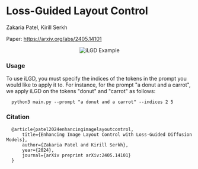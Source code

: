 # Loss-Guided Layout Control

Zakaria Patel, Kirill Serkh

Paper: https://arxiv.org/abs/2405.14101

<p align="center">
  <img src="https://github.com/ZakariaPZ/loss-guided-layout-control/blob/main/diffusion_animation.gif" alt="iLGD Example"/>
</p>

### Usage
To use iLGD, you must specify the indices of the tokens in the prompt you would like to apply it to. For instance, for the prompt "a donut and a carrot", we apply iLGD on the tokens "donut" and "carrot" as follows:
      
      python3 main.py --prompt "a donut and a carrot" --indices 2 5

### Citation

      @article{patel2024enhancingimagelayoutcontrol,
          title={Enhancing Image Layout Control with Loss-Guided Diffusion Models},
          author={Zakaria Patel and Kirill Serkh},
          year={2024},
          journal={arXiv preprint arXiv:2405.14101}
      }
